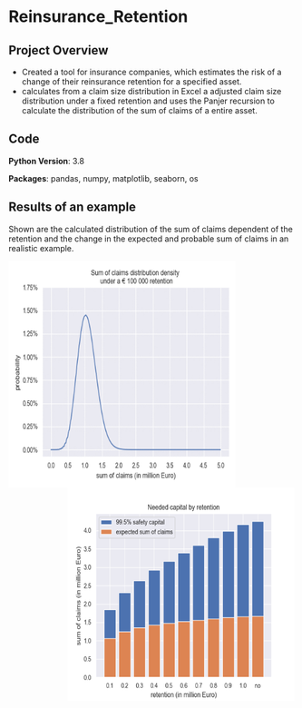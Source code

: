 # Reinsurance_Retention

## Project Overview
* Created a tool for insurance companies, which estimates the risk of a change of their reinsurance retention for a specified asset. 
* calculates from a claim size distribution in Excel a adjusted claim size distribution under a fixed retention and uses the Panjer recursion to calculate the distribution of the sum of claims of a entire asset.

## Code
**Python Version**: 3.8

**Packages**: pandas, numpy, matplotlib, seaborn, os

## Results of an example
Shown are the calculated distribution of the sum of claims dependent of the retention and the change in the expected and probable sum of claims in an realistic example.

<img align="left" width="400" height="400" src="https://raw.githubusercontent.com/Olhaau/Reinsurance_retention/master/total_claim.gif">
<img align="right" width="400" height="375" src="https://raw.githubusercontent.com/Olhaau/Reinsurance_retention/master/SafetyCapital.png">
